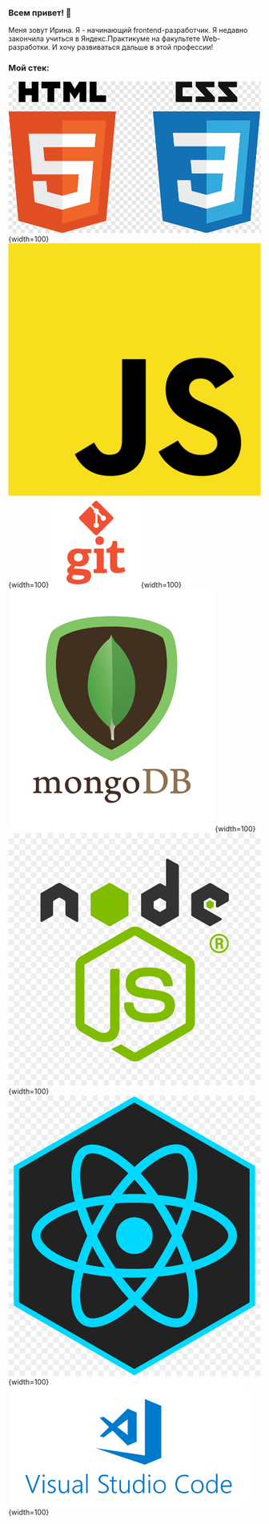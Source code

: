 ### Всем привет! 👋
Меня зовут Ирина. Я - начинающий frontend-разработчик. Я недавно закончила учиться в Яндекс.Практикуме на факультете Web-разработки. И хочу развиваться дальше в этой профессии!

### Мой стек:
![HTML и CSS](./images/HTML-CSS.png){width=100} ![JavaScript](./images/JS.png){width=100} ![Git](./images/GIT.png){width=100} ![MongoDB](./images/mongodb.png){width=100} ![Node.js](./images/Node.jpg){width=100} ![React](./images/React.jpg){width=100} ![Visual Studio Code](./images/VSC.png){width=100}